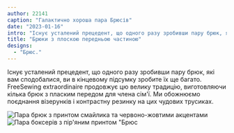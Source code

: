 ```yaml
---
author: 22141
caption: "Галактично хороша пара Брюсів"
date: "2023-01-16"
intro: "Існує усталений прецедент, що одного разу зробивши пару брюк, які вам сподобалися, ви в кінцевому підсумку зробите їх ще багато. FreeSewing extraordinaire продовжує цю велику традицію, виготовляючи кілька брюк з пласким передом для члена сім'ї. Ми обожнюємо поєднання візерунків і контрастну резинку на цих чудових трусиках."
title: "Брюки з плоскою передньою частиною"
designs:
  - "Брюс."
---
```


Існує усталений прецедент, що одного разу зробивши пару брюк, які вам сподобалися, ви в кінцевому підсумку зробите їх ще багато. FreeSewing extraordinaire продовжує цю велику традицію, виготовляючи кілька брюк з пласким передом для члена сім'ї. Ми обожнюємо поєднання візерунків і контрастну резинку на цих чудових трусиках.

![Пара брюк з принтом смайлика та червоно-жовтими акцентами](https://posts.freesewing.org/uploads/FS_Bruce_Happiness_19de705482.jpeg) ![Пара боксерів з пір'яним принтом "Брюс](https://posts.freesewing.org/uploads/FS_Bruce_Feather_fed50224cc.jpeg)

